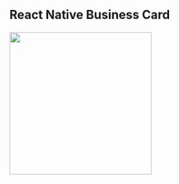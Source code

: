 ## React Native Business Card

<img src="https://github.com/user-attachments/assets/014a336a-e7e0-4135-8646-d4857dd2ba20" width="250" />
